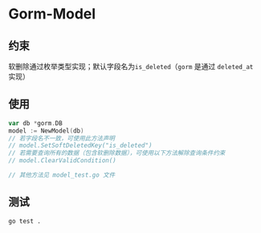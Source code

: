 # Gorm-Model

## 约束

软删除通过枚举类型实现；默认字段名为`is_deleted`（`gorm` 是通过 `deleted_at` 实现）

## 使用

```go
var db *gorm.DB
model := NewModel(db)
// 若字段名不一致，可使用此方法声明
// model.SetSoftDeletedKey("is_deleted")
// 若需要查询所有的数据（包含软删除数据），可使用以下方法解除查询条件约束
// model.ClearValidCondition()

// 其他方法见 model_test.go 文件
```

## 测试
```sh
go test .
```